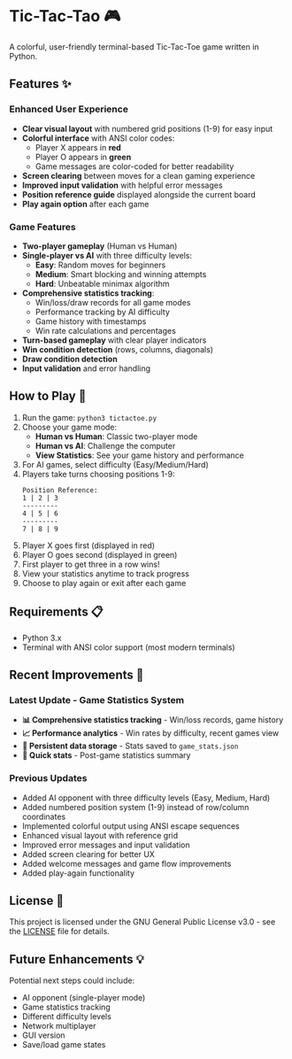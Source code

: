# Tic-Tac-Tao 🎮

A colorful, user-friendly terminal-based Tic-Tac-Toe game written in Python.

## Features ✨

### Enhanced User Experience
- **Clear visual layout** with numbered grid positions (1-9) for easy input
- **Colorful interface** with ANSI color codes:
  - Player X appears in **red**
  - Player O appears in **green**
  - Game messages are color-coded for better readability
- **Screen clearing** between moves for a clean gaming experience
- **Improved input validation** with helpful error messages
- **Position reference guide** displayed alongside the current board
- **Play again option** after each game

### Game Features
- **Two-player gameplay** (Human vs Human)
- **Single-player vs AI** with three difficulty levels:
  - **Easy**: Random moves for beginners
  - **Medium**: Smart blocking and winning attempts  
  - **Hard**: Unbeatable minimax algorithm
- **Comprehensive statistics tracking**:
  - Win/loss/draw records for all game modes
  - Performance tracking by AI difficulty
  - Game history with timestamps
  - Win rate calculations and percentages
- **Turn-based gameplay** with clear player indicators
- **Win condition detection** (rows, columns, diagonals)
- **Draw condition detection**
- **Input validation** and error handling

## How to Play 🎯

1. Run the game: `python3 tictactoe.py`
2. Choose your game mode:
   - **Human vs Human**: Classic two-player mode
   - **Human vs AI**: Challenge the computer
   - **View Statistics**: See your game history and performance
3. For AI games, select difficulty (Easy/Medium/Hard)
4. Players take turns choosing positions 1-9:
   ```
   Position Reference:
   1 | 2 | 3
   ---------
   4 | 5 | 6
   ---------
   7 | 8 | 9
   ```
5. Player X goes first (displayed in red)
6. Player O goes second (displayed in green)  
7. First player to get three in a row wins!
8. View your statistics anytime to track progress
9. Choose to play again or exit after each game

## Requirements 📋

- Python 3.x
- Terminal with ANSI color support (most modern terminals)

## Recent Improvements 🚀

### Latest Update - Game Statistics System
- **📊 Comprehensive statistics tracking** - Win/loss records, game history
- **📈 Performance analytics** - Win rates by difficulty, recent games view
- **💾 Persistent data storage** - Stats saved to `game_stats.json`
- **🎯 Quick stats** - Post-game statistics summary

### Previous Updates
- Added AI opponent with three difficulty levels (Easy, Medium, Hard)
- Added numbered position system (1-9) instead of row/column coordinates
- Implemented colorful output using ANSI escape sequences
- Enhanced visual layout with reference grid
- Improved error messages and input validation
- Added screen clearing for better UX
- Added welcome messages and game flow improvements
- Added play-again functionality

## License 📄

This project is licensed under the GNU General Public License v3.0 - see the [LICENSE](LICENSE) file for details.

## Future Enhancements 💡

Potential next steps could include:
- AI opponent (single-player mode)
- Game statistics tracking
- Different difficulty levels
- Network multiplayer
- GUI version
- Save/load game states
